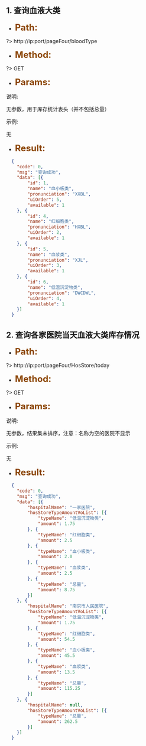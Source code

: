 ## 1. 查询血液大类
- **<font size=5 color=#8B4500>Path:</font>**

?>    http://ip:port/pageFour/bloodType
        
- **<font size=5 color=#8B4500>Method:</font>**

?>    GET

- **<font size=5 color=#8B4500>Params:</font>**

说明:

  无参数，用于库存统计表头（并不包括总量）

示例:

  无

- **<font size=5 color=#8B4500>Result:</font>**
```json
  {
  	"code": 0,
  	"msg": "查询成功",
  	"data": [{
  		"id": 1,
  		"name": "血小板类",
  		"pronunciation": "XXBL",
  		"uiOrder": 5,
  		"available": 1
  	}, {
  		"id": 4,
  		"name": "红细胞类",
  		"pronunciation": "HXBL",
  		"uiOrder": 2,
  		"available": 1
  	}, {
  		"id": 5,
  		"name": "血浆类",
  		"pronunciation": "XJL",
  		"uiOrder": 3,
  		"available": 1
  	}, {
  		"id": 6,
  		"name": "低温沉淀物类",
  		"pronunciation": "DWCDWL",
  		"uiOrder": 4,
  		"available": 1
  	}]
  }
```

## 2. 查询各家医院当天血液大类库存情况
- **<font size=5 color=#8B4500>Path:</font>**

?>    http://ip:port/pageFour/HosStore/today
        
- **<font size=5 color=#8B4500>Method:</font>**

?>    GET

- **<font size=5 color=#8B4500>Params:</font>**

说明:

  无参数，结果集未排序，注意：名称为空的医院不显示

示例:

  无

- **<font size=5 color=#8B4500>Result:</font>**
```json
  {
  	"code": 0,
  	"msg": "查询成功",
  	"data": [{
  		"hospitalName": "一家医院",
  		"hosStoreTypeAmountVoList": [{
  			"typeName": "低温沉淀物类",
  			"amount": 1.75
  		}, {
  			"typeName": "红细胞类",
  			"amount": 2.5
  		}, {
  			"typeName": "血小板类",
  			"amount": 2.0
  		}, {
  			"typeName": "血浆类",
  			"amount": 2.5
  		}, {
  			"typeName": "总量",
  			"amount": 8.75
  		}]
  	}, {
  		"hospitalName": "南京市人民医院",
  		"hosStoreTypeAmountVoList": [{
  			"typeName": "低温沉淀物类",
  			"amount": 1.75
  		}, {
  			"typeName": "红细胞类",
  			"amount": 54.5
  		}, {
  			"typeName": "血小板类",
  			"amount": 45.5
  		}, {
  			"typeName": "血浆类",
  			"amount": 13.5
  		}, {
  			"typeName": "总量",
  			"amount": 115.25
  		}]
  	}, {
  		"hospitalName": null,
  		"hosStoreTypeAmountVoList": [{
  			"typeName": "总量",
  			"amount": 262.5
  		}]
  	}]
  }
```
